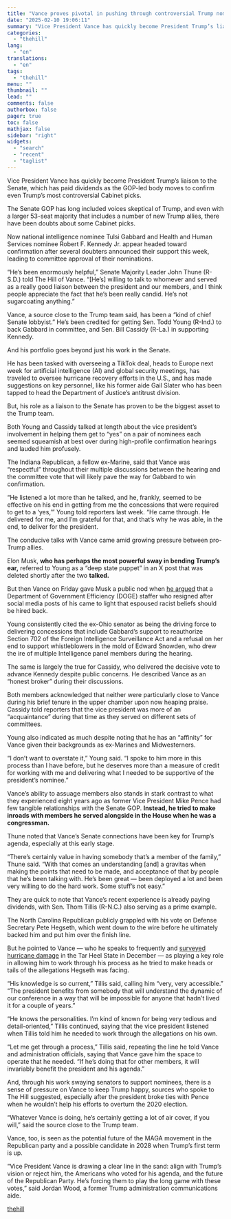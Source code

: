 ```yaml
---
title: "Vance proves pivotal in pushing through controversial Trump nominees"
date: "2025-02-10 19:06:11"
summary: "Vice President Vance has quickly become President Trump’s liaison to the Senate, which has paid dividends as the GOP-led body moves to confirm even Trump’s most controversial Cabinet picks. The Senate GOP has long included voices skeptical of Trump, and even with a larger 53-seat majority that includes a number..."
categories:
  - "thehill"
lang:
  - "en"
translations:
  - "en"
tags:
  - "thehill"
menu: ""
thumbnail: ""
lead: ""
comments: false
authorbox: false
pager: true
toc: false
mathjax: false
sidebar: "right"
widgets:
  - "search"
  - "recent"
  - "taglist"
---
```


Vice President Vance has quickly become President Trump’s liaison to the Senate, which has paid dividends as the GOP-led body moves to confirm even Trump’s most controversial Cabinet picks.

The Senate GOP has long included voices skeptical of Trump, and even with a larger 53-seat majority that includes a number of new Trump allies, there have been doubts about some Cabinet picks.

Now national intelligence nominee Tulsi Gabbard and Health and Human Services nominee Robert F. Kennedy Jr. appear headed toward confirmation after several doubters announced their support this week, leading to committee approval of their nominations.

“He’s been enormously helpful,” Senate Majority Leader John Thune (R-S.D.) told The Hill of Vance. “[He’s] willing to talk to whomever and served as a really good liaison between the president and our members, and I think people appreciate the fact that he’s been really candid. He’s not sugarcoating anything.”

Vance, a source close to the Trump team said, has been a “kind of chief Senate lobbyist.” He’s been credited for getting Sen. Todd Young (R-Ind.) to back Gabbard in committee, and Sen. Bill Cassidy (R-La.) in supporting Kennedy.

And his portfolio goes beyond just his work in the Senate.

He has been tasked with overseeing a TikTok deal, heads to Europe next week for artificial intelligence (AI) and global security meetings, has traveled to oversee hurricane recovery efforts in the U.S., and has made suggestions on key personnel, like his former aide Gail Slater who has been tapped to head the Department of Justice’s antitrust division.

But, his role as a liaison to the Senate has proven to be the biggest asset to the Trump team.

Both Young and Cassidy talked at length about the vice president’s involvement in helping them get to “yes” on a pair of nominees each seemed squeamish at best over during high-profile confirmation hearings and lauded him profusely.

The Indiana Republican, a fellow ex-Marine, said that Vance was “respectful” throughout their multiple discussions between the hearing and the committee vote that will likely pave the way for Gabbard to win confirmation.

“He listened a lot more than he talked, and he, frankly, seemed to be effective on his end in getting from me the concessions that were required to get to a ‘yes,’” Young told reporters last week. “He came through. He delivered for me, and I’m grateful for that, and that’s why he was able, in the end, to deliver for the president.

The conducive talks with Vance came amid growing pressure between pro-Trump allies.

Elon Musk, **who has perhaps the most powerful sway in bending Trump’s ear,** referred to Young as a “deep state puppet” in an X post that was deleted shortly after the two **talked.**

But then Vance on Friday gave Musk a public nod when [he argued](https://thehill.com/homenews/administration/5132827-jd-vance-elon-musk-doge-staffer/) that a Department of Government Efficiency (DOGE) staffer who resigned after social media posts of his came to light that espoused racist beliefs should be hired back.

Young consistently cited the ex-Ohio senator as being the driving force to delivering concessions that include Gabbard’s support to reauthorize Section 702 of the Foreign Intelligence Surveillance Act and a refusal on her end to support whistleblowers in the mold of Edward Snowden, who drew the ire of multiple Intelligence panel members during the hearing.

The same is largely the true for Cassidy, who delivered the decisive vote to advance Kennedy despite public concerns. He described Vance as an “honest broker” during their discussions.

Both members acknowledged that neither were particularly close to Vance during his brief tenure in the upper chamber upon now heaping praise. Cassidy told reporters that the vice president was more of an “acquaintance” during that time as they served on different sets of committees.

Young also indicated as much despite noting that he has an “affinity” for Vance given their backgrounds as ex-Marines and Midwesterners.

“I don’t want to overstate it,” Young said. “I spoke to him more in this process than I have before, but he deserves more than a measure of credit for working with me and delivering what I needed to be supportive of the president’s nominee.”

Vance’s ability to assuage members also stands in stark contrast to what they experienced eight years ago as former Vice President Mike Pence had few tangible relationships with the Senate GOP. **Instead, he tried to make inroads with members he served alongside in the House when he was a congressman.**

Thune noted that Vance’s Senate connections have been key for Trump’s agenda, especially at this early stage.

“There’s certainly value in having somebody that’s a member of the family,” Thune said. “With that comes an understanding [and] a gravitas when making the points that need to be made, and acceptance of that by people that he’s been talking with. He’s been great — been deployed a lot and been very willing to do the hard work. Some stuff’s not easy.”

They are quick to note that Vance’s recent experience is already paying dividends, with Sen. Thom Tillis (R-N.C.) also serving as a prime example.

The North Carolina Republican publicly grappled with his vote on Defense Secretary Pete Hegseth, which went down to the wire before he ultimately backed him and put him over the finish line.

But he pointed to Vance — who he speaks to frequently and [surveyed hurricane damage](https://www.carolinajournal.com/vp-elect-vance-tells-helene-ravaged-western-nc-residents-they-arent-forgotten/) in the Tar Heel State in December — as playing a key role in allowing him to work through his process as he tried to make heads or tails of the allegations Hegseth was facing.

“His knowledge is so current,” Tillis said, calling him “very, very accessible.” “The president benefits from somebody that will understand the dynamic of our conference in a way that will be impossible for anyone that hadn’t lived it for a couple of years.”

“He knows the personalities. I’m kind of known for being very tedious and detail-oriented,” Tillis continued, saying that the vice president listened when Tillis told him he needed to work through the allegations on his own.

“Let me get through a process,” Tillis said, repeating the line he told Vance and administration officials, saying that Vance gave him the space to operate that he needed. “If he’s doing that for other members, it will invariably benefit the president and his agenda.”

And, through his work swaying senators to support nominees, there is a sense of pressure on Vance to keep Trump happy, sources who spoke to The Hill suggested, especially after the president broke ties with Pence when he wouldn’t help his efforts to overturn the 2020 election.

“Whatever Vance is doing, he’s certainly getting a lot of air cover, if you will,” said the source close to the Trump team.

Vance, too, is seen as the potential future of the MAGA movement in the Republican party and a possible candidate in 2028 when Trump’s first term is up.

“Vice President Vance is drawing a clear line in the sand: align with Trump’s vision or reject him, the Americans who voted for his agenda, and the future of the Republican Party. He’s forcing them to play the long game with these votes,” said Jordan Wood, a former Trump administration communications aide.

[thehill](https://thehill.com/homenews/senate/5133547-vance-senate-trump-nominees/)
